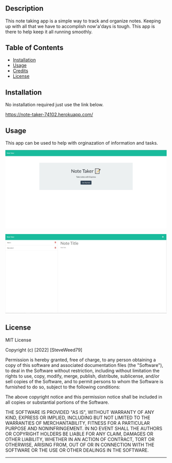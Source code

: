 # <Note-Taker>

## Description

This note taking app is a simple way to track and organize notes.  Keeping up with all that we have to accomplish now'a'days is tough.  This app is there to help keep it all running smoothly.



## Table of Contents

- [Installation](#installation)
- [Usage](#usage)
- [Credits](#credits)
- [License](#license)

## Installation

No installation required just use the link below.

https://note-taker-74102.herokuapp.com/

## Usage

This app can be used to help with orginazation of information and tasks.


    
![alt text](./public/assets/images/screenshot1.JPG)

![alt text](./public/assets/images/screenshot2.JPG)
    


## License

MIT License

Copyright (c) [2022] [SteveWeed79]

Permission is hereby granted, free of charge, to any person obtaining a copy
of this software and associated documentation files (the "Software"), to deal
in the Software without restriction, including without limitation the rights
to use, copy, modify, merge, publish, distribute, sublicense, and/or sell
copies of the Software, and to permit persons to whom the Software is
furnished to do so, subject to the following conditions:

The above copyright notice and this permission notice shall be included in all
copies or substantial portions of the Software.

THE SOFTWARE IS PROVIDED "AS IS", WITHOUT WARRANTY OF ANY KIND, EXPRESS OR
IMPLIED, INCLUDING BUT NOT LIMITED TO THE WARRANTIES OF MERCHANTABILITY,
FITNESS FOR A PARTICULAR PURPOSE AND NONINFRINGEMENT. IN NO EVENT SHALL THE
AUTHORS OR COPYRIGHT HOLDERS BE LIABLE FOR ANY CLAIM, DAMAGES OR OTHER
LIABILITY, WHETHER IN AN ACTION OF CONTRACT, TORT OR OTHERWISE, ARISING FROM,
OUT OF OR IN CONNECTION WITH THE SOFTWARE OR THE USE OR OTHER DEALINGS IN THE
SOFTWARE.

---




